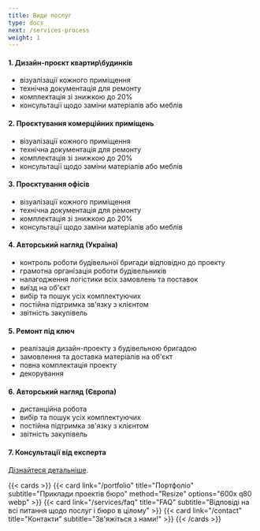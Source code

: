```yaml
---
title: Види послуг
type: docs
next: /services-process
weight: 1
---
```


#### 1. Дизайн-проєкт квартир\будинків

* візуалізації кожного приміщення
* технічна документація для ремонту
* комплектація зі знижкою до 20%
* консультації щодо заміни матеріалів або меблів

#### 2. Проєктування комерційних приміщень

* візуалізації кожного приміщення
* технічна документація для ремонту
* комплектація зі знижкою до 20%
* консультації щодо заміни матеріалів або меблів

#### 3. Проєктування офісів

* візуалізації кожного приміщення
* технічна документація для ремонту
* комплектація зі знижкою до 20%
* консультації щодо заміни матеріалів або меблів

#### 4. Авторський нагляд (Україна)

* контроль роботи будівельної бригади відповідно до проекту
* грамотна організація роботи будівельників
* налагодження логістики всіх замовлень та поставок
* виїзд на об'єкт
* вибір та пошук усіх комплектуючих
* постійна підтримка зв'язку з клієнтом
* звітність закупівель

#### 5. Ремонт під ключ

* реалізація дизайн-проекту з будівельною бригадою
* замовлення та доставка матеріалів на об'єкт
* повна комплектація проекту
* декорування

#### 6. Авторський нагляд (Європа)

* дистанційна робота
* вибір та пошук усіх комплектуючих
* постійна підтримка зв'язку з клієнтом
* звітність закупівель

#### 7. Консультації від експерта

[Дізнайтеся детальніше](/services/consulting).


{{< cards >}}
  {{< card link="/portfolio" title="Портфоліо" subtitle="Приклади проектів бюро" method="Resize" options="600x q80 webp" >}}
  {{< card link="/services/faq" title="FAQ" subtitle="Відповіді на всі питання щодо послуг і бюро в цілому" >}}
  {{< card link="/contact" title="Контакти" subtitle="Зв'яжіться з нами!" >}}
{{< /cards >}}